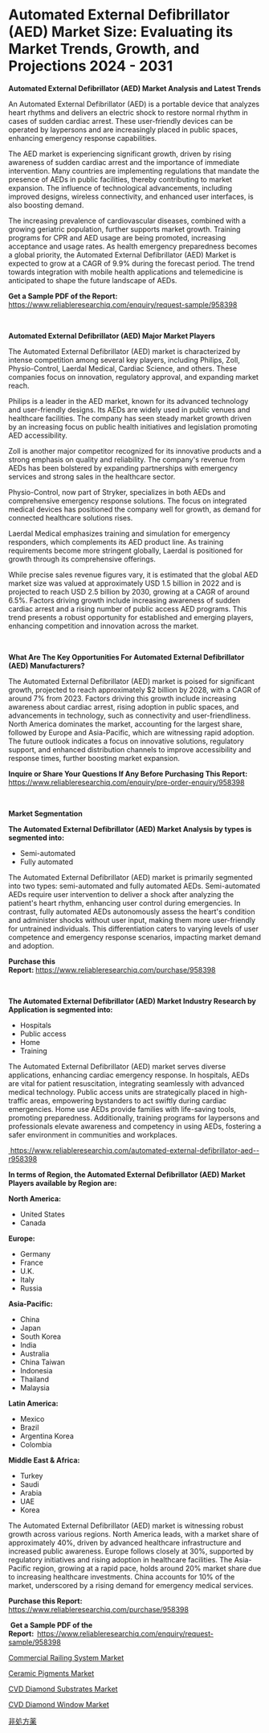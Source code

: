 <p><h1>Automated External Defibrillator (AED) Market Size: Evaluating its Market Trends, Growth, and Projections 2024 - 2031</h1></p><p><strong>Automated External Defibrillator (AED) Market Analysis and Latest Trends</strong></p>
<p><p>An Automated External Defibrillator (AED) is a portable device that analyzes heart rhythms and delivers an electric shock to restore normal rhythm in cases of sudden cardiac arrest. These user-friendly devices can be operated by laypersons and are increasingly placed in public spaces, enhancing emergency response capabilities.</p><p>The AED market is experiencing significant growth, driven by rising awareness of sudden cardiac arrest and the importance of immediate intervention. Many countries are implementing regulations that mandate the presence of AEDs in public facilities, thereby contributing to market expansion. The influence of technological advancements, including improved designs, wireless connectivity, and enhanced user interfaces, is also boosting demand.</p><p>The increasing prevalence of cardiovascular diseases, combined with a growing geriatric population, further supports market growth. Training programs for CPR and AED usage are being promoted, increasing acceptance and usage rates. As health emergency preparedness becomes a global priority, the Automated External Defibrillator (AED) Market is expected to grow at a CAGR of 9.9% during the forecast period. The trend towards integration with mobile health applications and telemedicine is anticipated to shape the future landscape of AEDs.</p></p>
<p><strong>Get a Sample PDF of the Report:&nbsp;</strong> <a href="https://www.reliableresearchiq.com/enquiry/request-sample/958398">https://www.reliableresearchiq.com/enquiry/request-sample/958398</a></p>
<p>&nbsp;</p>
<p><strong>Automated External Defibrillator (AED) Major Market Players</strong></p>
<p><p>The Automated External Defibrillator (AED) market is characterized by intense competition among several key players, including Philips, Zoll, Physio-Control, Laerdal Medical, Cardiac Science, and others. These companies focus on innovation, regulatory approval, and expanding market reach.</p><p>Philips is a leader in the AED market, known for its advanced technology and user-friendly designs. Its AEDs are widely used in public venues and healthcare facilities. The company has seen steady market growth driven by an increasing focus on public health initiatives and legislation promoting AED accessibility.</p><p>Zoll is another major competitor recognized for its innovative products and a strong emphasis on quality and reliability. The company's revenue from AEDs has been bolstered by expanding partnerships with emergency services and strong sales in the healthcare sector.</p><p>Physio-Control, now part of Stryker, specializes in both AEDs and comprehensive emergency response solutions. The focus on integrated medical devices has positioned the company well for growth, as demand for connected healthcare solutions rises.</p><p>Laerdal Medical emphasizes training and simulation for emergency responders, which complements its AED product line. As training requirements become more stringent globally, Laerdal is positioned for growth through its comprehensive offerings.</p><p>While precise sales revenue figures vary, it is estimated that the global AED market size was valued at approximately USD 1.5 billion in 2022 and is projected to reach USD 2.5 billion by 2030, growing at a CAGR of around 6.5%. Factors driving growth include increasing awareness of sudden cardiac arrest and a rising number of public access AED programs. This trend presents a robust opportunity for established and emerging players, enhancing competition and innovation across the market.</p></p>
<p>&nbsp;</p>
<p><strong>What Are The Key Opportunities For Automated External Defibrillator (AED) Manufacturers?</strong></p>
<p><p>The Automated External Defibrillator (AED) market is poised for significant growth, projected to reach approximately $2 billion by 2028, with a CAGR of around 7% from 2023. Factors driving this growth include increasing awareness about cardiac arrest, rising adoption in public spaces, and advancements in technology, such as connectivity and user-friendliness. North America dominates the market, accounting for the largest share, followed by Europe and Asia-Pacific, which are witnessing rapid adoption. The future outlook indicates a focus on innovative solutions, regulatory support, and enhanced distribution channels to improve accessibility and response times, further boosting market expansion.</p></p>
<p><strong>Inquire or Share Your Questions If Any Before Purchasing This Report:</strong> <a href="https://www.reliableresearchiq.com/enquiry/pre-order-enquiry/958398">https://www.reliableresearchiq.com/enquiry/pre-order-enquiry/958398</a></p>
<p>&nbsp;</p>
<p><strong>Market Segmentation</strong></p>
<p><strong>The Automated External Defibrillator (AED) Market Analysis by types is segmented into:</strong></p>
<p><ul><li>Semi-automated</li><li>Fully automated</li></ul></p>
<p><p>The Automated External Defibrillator (AED) market is primarily segmented into two types: semi-automated and fully automated AEDs. Semi-automated AEDs require user intervention to deliver a shock after analyzing the patient's heart rhythm, enhancing user control during emergencies. In contrast, fully automated AEDs autonomously assess the heart's condition and administer shocks without user input, making them more user-friendly for untrained individuals. This differentiation caters to varying levels of user competence and emergency response scenarios, impacting market demand and adoption.</p></p>
<p><strong>Purchase this Report:&nbsp;</strong><a href="https://www.reliableresearchiq.com/purchase/958398">https://www.reliableresearchiq.com/purchase/958398</a></p>
<p>&nbsp;</p>
<p><strong>The Automated External Defibrillator (AED) Market Industry Research by Application is segmented into:</strong></p>
<p><ul><li>Hospitals</li><li>Public access</li><li>Home</li><li>Training</li></ul></p>
<p><p>The Automated External Defibrillator (AED) market serves diverse applications, enhancing cardiac emergency response. In hospitals, AEDs are vital for patient resuscitation, integrating seamlessly with advanced medical technology. Public access units are strategically placed in high-traffic areas, empowering bystanders to act swiftly during cardiac emergencies. Home use AEDs provide families with life-saving tools, promoting preparedness. Additionally, training programs for laypersons and professionals elevate awareness and competency in using AEDs, fostering a safer environment in communities and workplaces.</p></p>
<p><a href="https://www.reliableresearchiq.com/automated-external-defibrillator-aed--r958398">&nbsp;https://www.reliableresearchiq.com/automated-external-defibrillator-aed--r958398</a></p>
<p><strong>In terms of Region, the Automated External Defibrillator (AED) Market Players available by Region are:</strong></p>
<p>
    <p> <strong> North America: </strong>
        <ul>
            <li>United States</li>
            <li>Canada</li>
        </ul>
        </p> 
    <p> <strong> Europe: </strong>
        <ul>
            <li>Germany</li>
            <li>France</li>
            <li>U.K.</li>
            <li>Italy</li>
            <li>Russia</li>
        </ul>
        </p> 
    <p> <strong> Asia-Pacific: </strong>
        <ul>
            <li>China</li>
            <li>Japan</li>
            <li>South Korea</li>
            <li>India</li>
            <li>Australia</li>
            <li>China Taiwan</li>
            <li>Indonesia</li>
            <li>Thailand</li>
            <li>Malaysia</li>
        </ul>
        </p> 
    <p> <strong> Latin America: </strong>
        <ul>
            <li>Mexico</li>
            <li>Brazil</li>
            <li>Argentina Korea</li>
            <li>Colombia</li>
        </ul>
        </p> 
    <p> <strong> Middle East & Africa: </strong>
        <ul>
            <li>Turkey</li>
            <li>Saudi</li>
            <li>Arabia</li>
            <li>UAE</li>
            <li>Korea</li>
        </ul>
    </p>
    </p>
<p><p>The Automated External Defibrillator (AED) market is witnessing robust growth across various regions. North America leads, with a market share of approximately 40%, driven by advanced healthcare infrastructure and increased public awareness. Europe follows closely at 30%, supported by regulatory initiatives and rising adoption in healthcare facilities. The Asia-Pacific region, growing at a rapid pace, holds around 20% market share due to increasing healthcare investments. China accounts for 10% of the market, underscored by a rising demand for emergency medical services.</p></p>
<p><strong>Purchase this Report: </strong><a href="https://www.reliableresearchiq.com/purchase/958398">https://www.reliableresearchiq.com/purchase/958398</a></p>
<p>&nbsp;<strong>Get a Sample PDF of the Report:&nbsp;&nbsp;</strong><a href="https://www.reliableresearchiq.com/enquiry/request-sample/958398">https://www.reliableresearchiq.com/enquiry/request-sample/958398</a></p>
<p><strong></strong></p>
<p><p><a href="https://www.linkedin.com/pulse/evaluating-global-commercial-railing-system-market-trends-growth-o5xif?trackingId=DSxmafwaSdmgouXOBVCZyw%3D%3D">Commercial Railing System Market</a></p><p><a href="https://issuu.com/reportprime-2/docs/ceramic-pigments-market-size-2030.p_8ea97e77a36c75">Ceramic Pigments Market</a></p><p><a href="https://medium.com/@jo3xcablin/the-market-for-cvd-diamond-substrates-market-is-examined-in-this-report-along-with-the-factors-45ede9f88d5f">CVD Diamond Substrates Market</a></p><p><a href="https://medium.com/@ornellwebster/the-market-study-covers-the-cvd-diamond-window-market-across-various-segments-c8e03289672d">CVD Diamond Window Market</a></p><p><a href="https://medium.com/@lenorakris2023/non-prescription-drugs-market-%E3%81%AF-%E3%82%B3%E3%82%B9%E3%83%88%E7%AE%A1%E7%90%86%E3%81%A8%E5%8A%B9%E7%8E%87%E5%90%91%E4%B8%8A%E3%82%92%E5%84%AA%E5%85%88%E3%81%97%E3%81%BE%E3%81%99-%E3%81%95%E3%82%89%E3%81%AB-%E5%A0%B1%E5%91%8A%E6%9B%B8%E3%81%AF%E5%B8%82%E5%A0%B4%E3%81%AE%E9%9C%80%E8%A6%81%E9%9D%A2%E3%81%A8%E4%BE%9B%E7%B5%A6%E9%9D%A2%E3%81%AE%E4%B8%A1%E6%96%B9%E3%82%92%E3%82%AB%E3%83%90%E3%83%BC%E3%81%97%E3%81%A6%E3%81%84%E3%81%BE%E3%81%99-non-prescription-4321814b7f6b">非処方薬</a></p></p>
